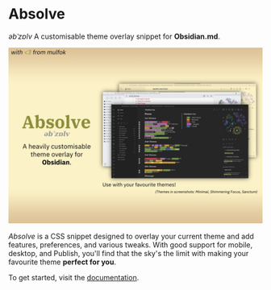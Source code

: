 # Absolve
_əbˈzɒlv_
A customisable theme overlay snippet for **Obsidian.md**.

![](Absolve%20Cover.png)

_Absolve_ is a CSS snippet designed to overlay your current theme and add features, preferences, and various tweaks. With good support for mobile, desktop, and Publish, you'll find that the sky's the limit with making your favourite theme **perfect for you**.

To get started, visit the [documentation](https://publish.obsidian.md/mulfok-vault/03+Projects/03.03+Absolve/Welcome+To+Absolve).
